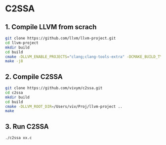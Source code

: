 # C2SSA
## 1. Compile LLVM from scrach

```bash
git clone https://github.com/llvm/llvm-project.git
cd llvm-project
mkdir build
cd build
cmake -DLLVM_ENABLE_PROJECTS="clang;clang-tools-extra" -DCMAKE_BUILD_TYPE=Debug ../llvm
make -j8
```

## 2. Compile C2SSA

```bash
git clone https://github.com/vivym/c2ssa.git
cd c2ssa
mkdir build
cd build
cmake -DLLVM_ROOT_DIR=/Users/viv/Proj/llvm-project ..
make
```

## 3. Run C2SSA

```bash
./c2ssa xx.c
```
